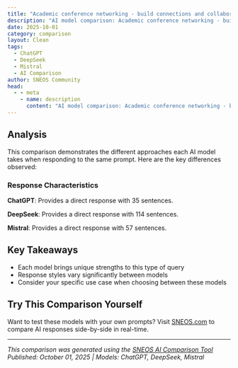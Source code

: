 ```yaml
---
title: "Academic conference networking - build connections and collaborations"
description: "AI model comparison: Academic conference networking - build connections and collaborations..."
date: 2025-10-01
category: comparison
layout: Clean
tags:
  - ChatGPT
  - DeepSeek
  - Mistral
  - AI Comparison
author: SNEOS Community
head:
  - - meta
    - name: description
      content: "AI model comparison: Academic conference networking - build connections and collaborations..."
---
```


<ChatComparison
  title="Academic conference networking - build connections and collaborations"
  prompt="Academic conference networking - build connections and collaborations"
  :responses='{
    "ChatGPT": "Building connections and collaborations at academic conferences can greatly enhance your research opportunities, professional network, and career development. Here are some strategies to effectively network at academic conferences:\n\n### Before the Conference\n1. **Set Clear Goals**  \n   Decide what you want to achieve\u2014finding potential collaborators, learning about new research, seeking job opportunities, or increasing your visibility.\n\n2. **Research Attendees and Speakers**  \n   Review the list of attendees, keynote speakers, and session leaders. Identify people whose work aligns with your interests.\n\n3. **Prepare Your Introduction**  \n   Have a concise and engaging self-introduction ready, including your research focus and what you\u2019re looking for.\n\n4. **Plan Your Schedule**  \n   Choose sessions, workshops, and social events that are most relevant to your research and networking goals.\n\n### During the Conference\n1. **Attend Social Events and Workshops**  \n   These are often less formal and perfect for making connections.\n\n2. **Engage in Q\u0026A Sessions**  \n   Asking insightful questions can get you noticed by presenters and other attendees.\n\n3. **Approach People and Introduce Yourself**  \n   Don\u2019t be shy\u2014most people appreciate meeting new colleagues. Reference their work to show genuine interest.\n\n4. **Exchange Contact Information**  \n   Have business cards or digital contact info ready to share.\n\n5. **Use Social Media**  \n   Engage with conference hashtags and join related online groups to extend connections beyond the event.\n\n6. **Follow Up on Conversations**  \n   Take notes immediately after meeting someone to remember key points.\n\n### After the Conference\n1. **Send Follow-Up Emails**  \n   Reference your meeting, express interest in collaboration, and propose next steps if appropriate.\n\n2. **Connect on Professional Networks**  \n   Add new contacts on LinkedIn or ResearchGate with a personalized message.\n\n3. **Share Information**  \n   If you promised to send resources or papers, do so promptly to build trust.\n\n4. **Plan Collaborative Projects**  \n   Discuss ideas for joint research, grant proposals, or publications.\n\n### Additional Tips\n- **Be Genuine and Respectful**  \n  Authenticity builds stronger and longer-lasting relationships.\n\n- **Be Patient**  \n  Networking is a gradual process that requires nurturing over time.\n\n- **Prepare Questions and Topics**  \n  Have some conversation starters ready related to research trends or mutual interests.\n\nWould you like help drafting an introduction or follow-up email template?",
    "DeepSeek": "Of course. Academic conference networking is a crucial skill that goes far beyond just collecting business cards. It\u0027s about building a community, sparking ideas, and laying the groundwork for future collaborations.\n\nHere is a comprehensive guide to building meaningful connections and collaborations at academic conferences.\n\n---\n\n### **Phase 1: Pre-Conference Preparation (The Strategic Foundation)**\n\nThis is the most critical phase. Walking in prepared is 80% of the success.\n\n**1. Set Clear, Actionable Goals:**\n*   **Weak Goal:** \u0022I want to meet people.\u0022\n*   **Strong Goal:** \u0022I want to have substantive conversations with at least 3 researchers working on [Your Specific Niche], like Dr. X from University Y. My objective is to understand their approach to [Specific Problem] and explore potential data-sharing.\u0022\n\n**2. Research the Attendees \u0026 Program:**\n*   **Identify Key People:** Look through the conference program. Who is giving keynote talks? Who is in your session? Whose work do you cite? Make a \u0022Top 10\u0022 list of people you\u0027d like to meet.\n*   **Do Your Homework:** Read the abstracts of their recent talks or their latest paper. This prepares you for an informed conversation.\n*   **Plan Your Sessions:** Decide which sessions to attend not just for content, but for networking opportunities. Smaller, niche sessions are often better for conversation than massive keynotes.\n\n**3. Prepare Your \u0022Conversation Toolkit\u0022:**\n*   **The 30-Second \u0022Elevator Pitch\u0022:** Prepare a concise and compelling summary of who you are, what you do, and why it\u0027s interesting. It should be a conversation starter, not a monologue.\n    *   *Example:* \u0022Hi, I\u0027m [Name], a PhD candidate at [University]. I\u0027m using [Method/Technique] to study [Your Topic], specifically how it impacts [Real-World Application]. I\u0027m really interested in the challenges of [Specific Challenge].\u0022\n*   **Thoughtful Questions:** Prepare open-ended questions that go beyond \u0022What do you do?\u0022\n    *   \u0022What has been the most surprising finding from your recent work on [Their Topic]?\u0022\n    *   \u0022I saw your talk on X, and I was curious about your thoughts on [related methodology or theory]?\u0022\n    *   \u0022What are the biggest open questions in our field right now?\u0022\n*   **Update Your \u0022Business Cards\u0022:** Whether physical or digital (like a LinkedIn QR code), have something to exchange. Ensure your online profiles (Lab website, Google Scholar, LinkedIn) are up-to-date.\n\n---\n\n### **Phase 2: During the Conference (The Art of Engagement)**\n\n**1. The Mindset: Be a Connector, Not Just a Collector.**\nFocus on having a few meaningful conversations rather than handing out dozens of business cards.\n\n**2. Strategic Positioning:**\n*   **Arrive Early to Sessions:** It\u0027s easier to chat with the person next to you before the talk begins than when everyone is rushing out.\n*   **Ask Questions During Q\u0026A:** This is a visibility tool. Asking a thoughtful, concise question can make people approach you *after* the session. Start by stating your name and institution.\n*   **Frequent the \u0022High-Value\u0022 Areas:** Poster sessions, coffee breaks, and communal lunch tables are networking goldmines. They are designed for interaction.\n\n**3. Mastering the Conversation:**\n*   **The Approach:** \u0022Hi, I\u0027m [Name]. I really enjoyed your presentation on X.\u0022 or \u0022Hi, I couldn\u0027t help but overhear you discussing Y. That\u0027s closely related to my work...\u0022\n*   **Listen More Than You Talk:** Show genuine interest. Ask follow-up questions.\n*   **Find Common Ground:** Discuss shared research interests, mutual acquaintances, or similar methodological challenges.\n*   **The Graceful Exit:** Conversations don\u0027t need to be long. Have a polite exit line ready.\n    *   \u0022It was so great to meet you. I should probably let you circulate, but I\u0027d love to stay in touch.\u0022\n    *   \u0022I see someone I need to catch, but thank you for the fascinating conversation. May I connect with you on LinkedIn?\u0022\n*   **Take Notes:** **Discreetly.** After a conversation, jot down a few keywords on the back of their business card or in your phone (e.g., \u0022Met at poster session. Works on protein folding. Loves hiking.\u0022). This is invaluable for follow-up.\n\n**4. Leverage Social Events:**\n*   **Don\u0027t Skip Them:** The dinner, reception, or \u0022unconference\u0022 sessions are where relationships are built.\n*   **Go with a Colleague, But Don\u0027t Cling to Them:** Use your lab mates as a \u0022home base,\u0022 but make a point to branch out and introduce each other to new people.\n*   **Talk About Non-Science:** Be a human. Ask about their city, travel, hobbies. This builds rapport.\n\n---\n\n### **Phase 3: Post-Conference Follow-Up (The Glue of Collaboration)**\n\nThis is where most opportunities are lost. **Follow-up is non-negotiable.**\n\n**1. Timeliness is Key:** Send follow-up emails within 24-48 hours of the conference ending, while you\u0027re still fresh in their mind.\n\n**2. Craft the Perfect Follow-Up Email:**\n*   **Subject Line:** Clear and contextual. E.g., \u0022Great to meet you at [Conference Name]\u0022 or \u0022Following up from our chat about [Topic] at [Conference]\u0022\n*   **Personalize It:** Reference your specific conversation.\n    *   *Example:* \u0022Dear Dr. [Name], It was a pleasure meeting you at the poster session on Tuesday. I really enjoyed our discussion about the challenges of [Specific Topic] we spoke about.\u0022\n*   **Reiterate Value:** Remind them of the connection.\n    *   \u0022I was particularly struck by your insight about [Their Insight], and it\u0027s given me a new perspective on my own data.\u0022\n*   **Clear Call to Action (The Collaboration Hook):** Be specific about what you want next.\n    *   *For Connection:* \u0022I\u0027ve connected with you on LinkedIn and look forward to following your work.\u0022\n    *   *For Resource Sharing:* \u0022As we discussed, I\u0027m attaching that paper I mentioned. I\u0027d be very interested to read your group\u0027s preprint on [Topic] when it\u0027s available.\u0022\n    *   *For Collaboration:* \u0022I was wondering if you might be open to a brief 15-minute video call in a few weeks to explore the possibility of a collaboration on [Specific Idea]?\u0022\n*   **Sign Off Professionally:** Include your full name, title, and affiliation.\n\n**3. Nurture the Connection:**\n*   Connect on relevant professional networks (LinkedIn, ResearchGate).\n*   Engage with their work online (e.g., thoughtfully comment on their new preprint).\n*   Send a \u0022ping\u0022 email in a few months with a relevant article or update.\n\n---\n\n### **Special Scenarios \u0026 Pro Tips**\n\n*   **How to Approach a \u0022Big Name\u0022 Keynote:**\n    *   Wait for a quiet moment, don\u0027t ambush them right after the talk when they are mobbed.\n    *   Be specific and brief. \u0022Dr. [Famous Person], thank you for your inspiring talk. My work is on [Your Topic], and your point about X has immediate implications for my project on Y. I would be grateful for any key reviews you\u0027d recommend in that area.\u0022\n*   **The Power of a \u0022Wingman\u0022:** Go with a colleague and introduce each other to new people. It lowers the social barrier.\n*   **Handling Rejection Gracefully:** Not everyone will have time to talk. A simple \u0022I understand you\u0027re busy, it was a pleasure to briefly meet you\u0022 is perfect. Don\u0027t take it personally.\n*   **Virtual Conferences:** Use the chat function actively. Ask questions in sessions. Propose a \u0022virtual coffee\u0022 via the conference platform\u0027s direct messaging.\n\nBy treating conference networking as a continuous process of **Preparation, Engagement, and Nurturing**, you transform a brief encounter into a lasting professional relationship that can fuel your research and career for years to come. Good luck",
    "Mistral": "Academic conferences are excellent opportunities to build connections and foster collaborations. Here are some strategies to help you network effectively:\n\n### Before the Conference\n1. **Research the Conference**: Understand the themes, keynote speakers, and key participants. Identify sessions and speakers that align with your research interests.\n2. **Prepare Your Elevator Pitch**: Develop a concise and compelling summary of your research and interests. This should be brief enough to deliver in a minute or two.\n3. **Business Cards**: Have business cards ready. They should include your name, affiliation, email, and possibly a QR code linking to your professional profile or research.\n4. **Social Media**: Follow the conference hashtag on social media platforms like Twitter and LinkedIn. Engage with posts and start conversations online before the event.\n\n### During the Conference\n1. **Attend Sessions**: Be present at sessions that are relevant to your work. Ask insightful questions during Q\u0026A sessions to make yourself visible.\n2. **Networking Events**: Participate in social events, poster sessions, and coffee breaks. These are often the best times to meet people in a more relaxed setting.\n3. **Approach Speakers**: If a speaker\u0027s work is relevant to yours, approach them after their talk. Compliment their work and ask if they have time to discuss further.\n4. **Join Discussions**: Engage in discussions during breaks and social events. Be open to sharing your ideas and listening to others.\n5. **Follow Up**: If you have a meaningful conversation, ask for their contact information and express your interest in staying connected.\n\n### After the Conference\n1. **Send Follow-Up Emails**: Within a week of the conference, send follow-up emails to the people you met. Mention something specific from your conversation to jog their memory.\n2. **Share Resources**: If you promised to share a paper, data, or other resources, make sure to follow through promptly.\n3. **Social Media**: Connect with new contacts on LinkedIn or other professional networks. Engage with their posts and share relevant content.\n4. **Collaboration Proposals**: If you discussed potential collaborations, send a more detailed proposal outlining your ideas and how you see the collaboration unfolding.\n5. **Stay Engaged**: Keep the conversation going. Share updates on your research, ask for their input, and show genuine interest in their work.\n\n### Tips for Effective Networking\n1. **Be Genuine**: Authenticity goes a long way. Show genuine interest in others\u0027 work and be open to learning from them.\n2. **Listen Actively**: Pay attention to what others are saying. Active listening can help you build stronger connections.\n3. **Be Open-Minded**: Be open to new ideas and perspectives. Sometimes the most valuable connections come from unexpected sources.\n4. **Stay Organized**: Keep track of the contacts you make. Use a notebook or digital tool to jot down names, affiliations, and key points from your conversations.\n5. **Practice**: Networking is a skill that improves with practice. Don\u2019t be discouraged if your first attempts aren\u2019t perfect. Keep trying and refining your approach.\n\nBy following these steps, you can make the most of academic conferences to build meaningful connections and foster collaborations that can advance your research and career."
  }'
  published-date="12:23"
/>

## Analysis

This comparison demonstrates the different approaches each AI model takes when responding to the same prompt. Here are the key differences observed:

### Response Characteristics

**ChatGPT**: Provides a direct response with 35 sentences. 

**DeepSeek**: Provides a direct response with 114 sentences. 

**Mistral**: Provides a direct response with 57 sentences. 

## Key Takeaways

- Each model brings unique strengths to this type of query
- Response styles vary significantly between models
- Consider your specific use case when choosing between these models

## Try This Comparison Yourself

Want to test these models with your own prompts? Visit [SNEOS.com](https://sneos.com) to compare AI responses side-by-side in real-time.

---

*This comparison was generated using the [SNEOS AI Comparison Tool](https://sneos.com)*
*Published: October 01, 2025 | Models: ChatGPT, DeepSeek, Mistral*
